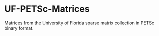 UF-PETSc-Matrices
=================

Matrices from the University of Florida sparse matrix collection in PETSc binary format.